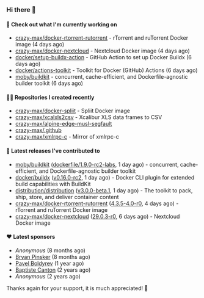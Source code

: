 ### Hi there 👋

#### 👷 Check out what I'm currently working on

- [crazy-max/docker-rtorrent-rutorrent](https://github.com/crazy-max/docker-rtorrent-rutorrent) - rTorrent and ruTorrent Docker image (4 days ago)
- [crazy-max/docker-nextcloud](https://github.com/crazy-max/docker-nextcloud) - Nextcloud Docker image (4 days ago)
- [docker/setup-buildx-action](https://github.com/docker/setup-buildx-action) - GitHub Action to set up Docker Buildx (6 days ago)
- [docker/actions-toolkit](https://github.com/docker/actions-toolkit) - Toolkit for Docker (GitHub) Actions (6 days ago)
- [moby/buildkit](https://github.com/moby/buildkit) - concurrent, cache-efficient, and Dockerfile-agnostic builder toolkit (6 days ago)

#### 👨‍💻 Repositories I created recently

- [crazy-max/docker-spliit](https://github.com/crazy-max/docker-spliit) - Spliit Docker image
- [crazy-max/xcalxls2csv](https://github.com/crazy-max/xcalxls2csv) - Xcalibur XLS data frames to CSV
- [crazy-max/alpine-edge-musl-segfault](https://github.com/crazy-max/alpine-edge-musl-segfault)
- [crazy-max/.github](https://github.com/crazy-max/.github)
- [crazy-max/xmlrpc-c](https://github.com/crazy-max/xmlrpc-c) - Mirror of xmlrpc-c

#### 🚀 Latest releases I've contributed to

- [moby/buildkit](https://github.com/moby/buildkit) ([dockerfile/1.9.0-rc2-labs](https://github.com/moby/buildkit/releases/tag/dockerfile/1.9.0-rc2-labs), 1 day ago) - concurrent, cache-efficient, and Dockerfile-agnostic builder toolkit
- [docker/buildx](https://github.com/docker/buildx) ([v0.16.0-rc2](https://github.com/docker/buildx/releases/tag/v0.16.0-rc2), 1 day ago) - Docker CLI plugin for extended build capabilities with BuildKit
- [distribution/distribution](https://github.com/distribution/distribution) ([v3.0.0-beta.1](https://github.com/distribution/distribution/releases/tag/v3.0.0-beta.1), 1 day ago) - The toolkit to pack, ship, store, and deliver container content
- [crazy-max/docker-rtorrent-rutorrent](https://github.com/crazy-max/docker-rtorrent-rutorrent) ([4.3.5-4.0-r0](https://github.com/crazy-max/docker-rtorrent-rutorrent/releases/tag/4.3.5-4.0-r0), 4 days ago) - rTorrent and ruTorrent Docker image
- [crazy-max/docker-nextcloud](https://github.com/crazy-max/docker-nextcloud) ([29.0.3-r0](https://github.com/crazy-max/docker-nextcloud/releases/tag/29.0.3-r0), 6 days ago) - Nextcloud Docker image

#### ❤️ Latest sponsors
- _Anonymous_ (8 months ago)
- [Bryan Pinsker](https://github.com/BryanPinsker) (8 months ago)
- [Pavel Boldyrev](https://github.com/bpg) (1 year ago)
- [Baptiste Canton](https://github.com/batmac) (2 years ago)
- _Anonymous_ (2 years ago)

Thanks again for your support, it is much appreciated! 🙏
